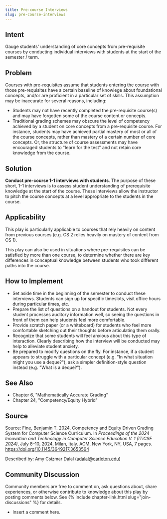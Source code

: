 ```yaml
---
title: Pre-course Interviews
slug: pre-course-interviews
---
```

## Intent

Gauge students' understanding of core concepts from pre-requisite courses by conducting individual interviews with students at the start of the semester / term.

## Problem

Courses with pre-requisites assume that students entering the course with those pre-requisites have a certain baseline of knowlege about foundational concepts, and/or are proficient in a particular set of skills. This assumption may be inaccurate for several reasons, including:

+ Students may not have recently completed the pre-requisite course(s) and may have forgotten some of the course content or concepts.
+ Traditional grading schemes may obscure the level of competency achieved by a student on core concepts from a pre-requisite course. For instance, students may have achieved partial mastery of most or all of the course concepts, rather than mastery of a certain number of core concepts. Or, the structure of course assessments may have encouraged students to "learn for the test" and not retain core knowledge from the course.

## Solution

**Conduct pre-course 1-1 interviews with students**. The purpose of these short, 1-1 interviews is to assess student understanding of prerequisite knowledge at the start of the course. These interviews allow the instructor to pitch the course concepts at a level appropriate to the students in the course.

## Applicability

This play is particularly applicable to courses that rely heavily on content from previous courses (e.g. CS 2 relies heavily on mastery of content from CS 1).

This play can also be used in situations where pre-requisites can be satisfied by more than one course, to determine whether there are key differences in conceptual knowledge between students who took different paths into the course. 

## How to Implement

+ Set aside time in the beginning of the semester to conduct these interviews. Students can sign up for specific timeslots, visit office hours during particular times, etc.
+ Prepare the list of questions on a handout for students. Not every student processes auditory information well, so seeing the questions in front of them can help students feel more comfortable.
+ Provide scratch paper (or a whiteboard) for students who feel more comfortable sketching out their thoughts before articulating them orally.
+ Recognize that some students will feel anxious about this type of interaction. Clearly describing how the interview will be conducted may help to alleviate student anxiety.
+ Be prepared to modify questions on the fly. For instance, if a student appears to struggle with a particular concept (e.g. "In what situation might you use a deque?"), ask a simpler definition-style question instead (e.g. "What is a deque?").

## See Also

+ Chapter 6, "Mathematically Accurate Grading"
+ Chapter 24, "Competency/Equity Hybrid"

## Source

Source: Fine, Benjamin T. 2024. Competency and Equity Driven Grading System for Computer Science Curriculum. In _Proceedings of the 2024 Innovation and Technology in Computer Science Education V. 1 (ITiCSE 2024)_, July 8–10, 2024, Milan, Italy. ACM, New York, NY, USA, 7 pages. <https://doi.org/10.1145/3649217.3653564>

Described by: Amy Csizmar Dalal (adalal@carleton.edu)

## Community Discussion

Community members are free to comment on, ask questions about, share
experiences, or otherwise contribute to knowledge about this play by
posting comments below.
See {% include chapter-link.html slug="join-discussions" %} for details.

* Insert a comment here.

